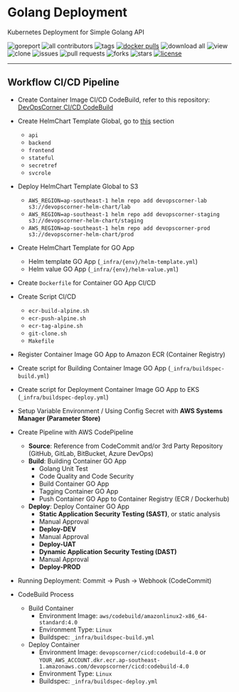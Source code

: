 # Golang Deployment

Kubernetes Deployment for Simple Golang API

![goreport](https://goreportcard.com/badge/github.com/devopscorner/golang-deployment)
![all contributors](https://img.shields.io/github/contributors/devopscorner/golang-deployment)
![tags](https://img.shields.io/github/v/tag/devopscorner/golang-deployment?sort=semver)
[![docker pulls](https://img.shields.io/docker/pulls/devopscorner/bookstore.svg)](https://hub.docker.com/r/devopscorner/bookstore/)
![download all](https://img.shields.io/github/downloads/devopscorner/golang-deployment/total.svg)
![view](https://views.whatilearened.today/views/github/devopscorner/golang-deployment.svg)
![clone](https://img.shields.io/badge/dynamic/json?color=success&label=clone&query=count&url=https://github.com/devopscorner/golang-deployment/blob/master/clone.json?raw=True&logo=github)
![issues](https://img.shields.io/github/issues/devopscorner/golang-deployment)
![pull requests](https://img.shields.io/github/issues-pr/devopscorner/golang-deployment)
![forks](https://img.shields.io/github/forks/devopscorner/golang-deployment)
![stars](https://img.shields.io/github/stars/devopscorner/golang-deployment)
[![license](https://img.shields.io/github/license/devopscorner/golang-deployment)](https://img.shields.io/github/license/devopscorner/golang-deployment)

---

## Workflow CI/CD Pipeline

- Create Container Image CI/CD CodeBuild, refer to this repository: [DevOpsCorner CI/CD CodeBuild](https://github.com/devopscorner/devopscorner-container/tree/main/compose/docker/cicd-codebuild)

- Create HelmChart Template Global, go to [this](https://github.com/devopscorner/devopscorner-helm) section
  - `api`
  - `backend`
  - `frontend`
  - `stateful`
  - `secretref`
  - `svcrole`
- Deploy HelmChart Template Global to S3
  - `AWS_REGION=ap-southeast-1 helm repo add devopscorner-lab s3://devopscorner-helm-chart/lab`
  - `AWS_REGION=ap-southeast-1 helm repo add devopscorner-staging s3://devopscorner-helm-chart/staging`
  - `AWS_REGION=ap-southeast-1 helm repo add devopscorner-prod s3://devopscorner-helm-chart/prod`
- Create HelmChart Template for GO App
  - Helm template GO App (`_infra/{env}/helm-template.yml`)
  - Helm value GO App (`_infra/{env}/helm-value.yml`)

- Create `Dockerfile` for Container GO App CI/CD
- Create Script CI/CD
  - `ecr-build-alpine.sh`
  - `ecr-push-alpine.sh`
  - `ecr-tag-alpine.sh`
  - `git-clone.sh`
  - `Makefile`

- Register Container Image GO App to Amazon ECR (Container Registry)
- Create script for Building Container Image GO App (`_infra/buildspec-build.yml`)
- Create script for Deployment Container Image GO App to EKS (`_infra/buildspec-deploy.yml`)
- Setup Variable Environment / Using Config Secret with **AWS Systems Manager (Parameter Store)**

- Create Pipeline with AWS CodePipeline
  - **Source**: Reference from CodeCommit and/or 3rd Party Repository (GitHub, GitLab, BitBucket, Azure DevOps)
  - **Build**: Building Container GO App
    - Golang Unit Test
    - Code Quality and Code Security
    - Build Container GO App
    - Tagging Container GO App
    - Push Container GO App to Container Registry (ECR / Dockerhub)
  - **Deploy**: Deploy Container GO App
    - **Static Application Security Testing (SAST)**, or static analysis
    - Manual Approval
    - **Deploy-DEV**
    - Manual Approval
    - **Deploy-UAT**
    - **Dynamic Application Security Testing (DAST)**
    - Manual Approval
    - **Deploy-PROD**

- Running Deployment: Commit -> Push -> Webhook (CodeCommit)

- CodeBuild Process
  - Build Container
    - Environment Image: `aws/codebuild/amazonlinux2-x86_64-standard:4.0`
    - Environment Type: `Linux`
    - Buildspec: `_infra/buildspec-build.yml`
  - Deploy Container
    - Environment Image: `devopscorner/cicd:codebuild-4.0` or `YOUR_AWS_ACCOUNT.dkr.ecr.ap-southeast-1.amazonaws.com/devopscorner/cicd:codebuild-4.0`
    - Environment Type: `Linux`
    - Buildspec: `_infra/buildspec-deploy.yml`
